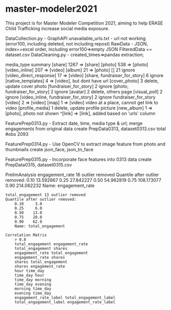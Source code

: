 # master-modeler2021


This project is for Master Modeler Competition 2021, aiming to help ERASE Child Trafficking increase social media exposure.


DataCollection.py - GraphAPI
unavailable_urls.txt - url not working (error100, including deleted, not including repost)
RawData - JSON, index==excel order, including error100=>empty JSON
FilteredData == dataset.csv
DataCleaning.py - created_times=>pandas extraction; 


media_type summary
[share]                                 1267	=> [share]
[photo]                                  538	=> [photo]
[video_inline]                           207	=> [video]
[album]                                   21	=> [photo]
[]                                        21	ignore
[video_direct_response]                   17	=> [video]
[share, fundraiser_for_story]              6	ignore
[native_templates]                         4	=> [video], but dont have url
[cover_photo]                              3	delete, update cover photo
[fundraiser_for_story]                     2	ignore
[photo, fundraiser_for_story]              2	ignore
[avatar]                                   2	delete, others page
[visual_poll]                              2	ignore
[video_inline, fundraiser_for_story]       2 	ignore fundraiser_for_story
[video]                                    2	=> [video]
[map]                                      1	=> [video] video at a place, cannot get link to video
[profile_media]                            1    delete, update profile picture
[new_album]                                1    => [photo], photo not shown
^[link]											=> [link], added based on 'urls' column


FeaturePrep0313.py - Extract date, time, media type & url; merge engagements from original data
	create PrepData0313, dataset0313.csv
	total #obs 2093


FeaturePrep0314.py - Use OpenCV to extract image feature from photo and thumbnails
	create json_face, json_tn_face


FeaturePrep0315.py - Incorporate face features into 0313 data
	create PrepData0315, dataset0315.csv


PrelimAnalysis
	engagement_rate 16 outlier removed
	Quantile after outlier removed: 
		0.10     13.592867
		0.25     27.842227
		0.50     54.962819
		0.75    108.173077
		0.90    214.062232
		Name: engagement_rate

	total_engagement 13 outlier removed
	Quantile after outlier removed: 
		0.10     3.0
		0.25     6.0
		0.50    13.0
		0.75    28.0
		0.90    62.0
		Name: total_engagement

	Correlation Matrix
		> 0.8
		total_engagement engagement_rate
		total_engagement shares
		engagement_rate total_engagement
		engagement_rate shares
		shares total_engagement
		shares engagement_rate
		hour time_day
		time_day hour
		time_day morning
		time_day evening
		morning time_day
		evening time_day
		engagement_rate_label total_engagement_label
		total_engagement_label engagement_rate_label

